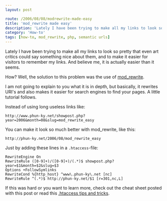 ```yaml
---
layout: post

route: /2006/08/08/modrewrite-made-easy
title: 'mod_rewrite made easy'
description: 'Lately I have been trying to make all my links to look so pretty that even art critics could say something nice about them, and to make it easier for visitors to remember my links. And believe me, it is actually easier than it seems.'
category: 'How-to'
tags: [how-to, mod_rewrite, php, semantic urls]
---
```


Lately I have been trying to make all my links to look so pretty that even art
critics could say something nice about them, and to make it easier for visitors
to remember my links. And believe me, it is actually easier than it seems.

How? Well, the solution to this problem was the use of
<a class="ph" target="_blank" rel="noopener noreferrer" href="">mod_rewrite</a>.

I am not going to explain to you what it is in depth, but basically, it rewrites
URI's and also makes it easier for search engines to find your pages. A little
tutorial follows.

Instead of using long useless links like:

```uri
http://www.phun-ky.net/showpost.php?year=2006&month=08&slug=mod_rewrite_easy
```

You can make it look so much better with mod_rewrite, like this:

```uri
http://phun-ky.net/2006/08/mod_rewrite_easy
```

Just by adding these lines in a `.htaccess`-file:

```apacheconf
RewriteEngine On
RewriteRule ([0-9]+)/([0-9]+)/(.*)$ showpost.php?year=$1&month=$2&slug=$3
Options +FollowSymlinks
RewriteCond %{http_host} ^www\.phun-ky\.net [nc]
RewriteRule ^(.*)$ http://phun-ky.net/$1 [r=301,nc,L]
```

If this was hard or you want to learn more, check out the cheat sheet posted
with this post or read this
<a class="ph" target="_blank" rel="noopener noreferrer" href="http://corz.org/serv/tricks/htaccess2.php">.htaccess
tips and tricks</a>.
